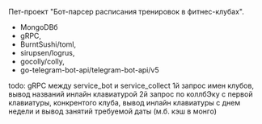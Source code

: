 Пет-проект "Бот-парсер расписания тренировок в фитнес-клубах".
- MongoDBб 
- gRPC, 
- BurntSushi/toml, 
- sirupsen/logrus, 
- gocolly/colly, 
- go-telegram-bot-api/telegram-bot-api/v5

todo: 
 gRPC между service_bot и service_collect
 1й запрос имен клубов, вывод названий инлайн клавиатурой
 2й запрос по коллбЭку с первой клавиатуры, конкрентого клуба,
 вывод инлайн клавиатуры с днем недели и вывод занятий требуемой даты
 (м.б. кэш в монго)
